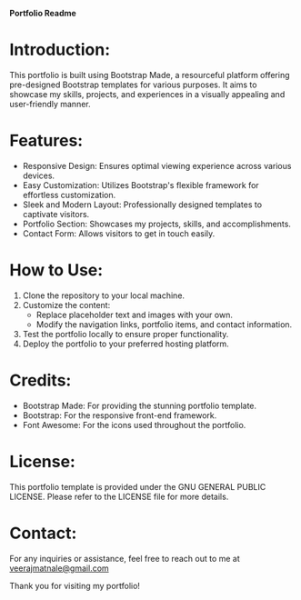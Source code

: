 **Portfolio Readme**

# Introduction:
This portfolio is built using Bootstrap Made, a resourceful platform offering pre-designed Bootstrap templates for various purposes. It aims to showcase my skills, projects, and experiences in a visually appealing and user-friendly manner.

# Features:
- Responsive Design: Ensures optimal viewing experience across various devices.
- Easy Customization: Utilizes Bootstrap's flexible framework for effortless customization.
- Sleek and Modern Layout: Professionally designed templates to captivate visitors.
- Portfolio Section: Showcases my projects, skills, and accomplishments.
- Contact Form: Allows visitors to get in touch easily.

# How to Use:
1. Clone the repository to your local machine.
2. Customize the content:
   - Replace placeholder text and images with your own.
   - Modify the navigation links, portfolio items, and contact information.
3. Test the portfolio locally to ensure proper functionality.
4. Deploy the portfolio to your preferred hosting platform.

# Credits:
- Bootstrap Made: For providing the stunning portfolio template.
- Bootstrap: For the responsive front-end framework.
- Font Awesome: For the icons used throughout the portfolio.

# License:
This portfolio template is provided under the GNU GENERAL PUBLIC LICENSE. Please refer to the LICENSE file for more details.

# Contact:
For any inquiries or assistance, feel free to reach out to me at veerajmatnale@gmail.com

Thank you for visiting my portfolio!
